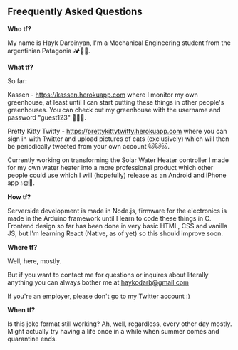 
Freequently Asked Questions
---------------------------

**Who tf?** 

My name is Hayk Darbinyan, I'm a Mechanical Engineering student from the argentinian Patagonia 🏕🗻🌲.


**What tf?**

So far:

Kassen - https://kassen.herokuapp.com where I monitor my own greenhouse, at least until I can start putting these things in other people's greenhouses. You can check out my greenhouse with the username and password "guest123" 🌷🌼🌺.

Pretty Kitty Twitty - https://prettykittytwitty.herokuapp.com where you can sign in with Twitter and upload pictures of cats (exclusively) which will then be periodically tweeted from your own account 🐱🐱🐱. 

Currently working on transforming the Solar Water Heater controller I made for my own water heater into a more professional product which other people could use which I will (hopefully) release as an Android and iPhone app 💧🌞🌈.


**How tf?**

Serverside development is made in Node.js, firmware for the electronics is made in the Arduino framework until I learn to code these things in C.
Frontend design so far has been done in very basic HTML, CSS and vanilla JS, but I'm learning React (Native, as of yet) so this should improve soon.


**Where tf?**

Well, here, mostly.

But if you want to contact me for questions or inquires about literally anything you can always bother me at haykodarb@gmail.com

If you're an employer, please don't go to my Twitter account :)

**When tf?**

Is this joke format still working? Ah, well, regardless, every other day mostly. 
Might actually try having a life once in a while when summer comes and quarantine ends.
